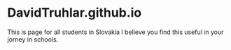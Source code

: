 # DavidTruhlar.github.io
This is page for all students in Slovakia I believe you find this useful in your jorney in schools.
